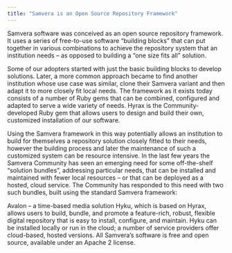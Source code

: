 ```yaml
---
title: "Samvera is an Open Source Repository Framework"
---
```


Samvera software was conceived as an open source repository framework. It uses a series of free-to-use software “building blocks” that can put together in various combinations to achieve the repository system that an institution needs – as opposed to building a “one size fits all” solution.

Some of our adopters started with just the basic building blocks to develop solutions. Later, a more common approach became to find another institution whose use case was similar, clone their Samvera variant and then adapt it to more closely fit local needs. The framework as it exists today consists of a number of Ruby gems that can be combined, configured and adapted to serve a wide variety of needs. Hyrax is the Community-developed Ruby gem that allows users to design and build their own, customized installation of our software.

Using the Samvera framework in this way potentially allows an institution to build for themselves a repository solution closely fitted to their needs, however the building process and later the maintenance of such a customized system can be resource intensive. In the last few years the Samvera Community has seen an emerging need for some off-the-shelf “solution bundles”, addressing particular needs, that can be installed and maintained with fewer local resources – or that can be deployed as a hosted, cloud service. The Community has responded to this need with two such bundles, built using the standard Samvera framework:

Avalon – a time-based media solution
Hyku, which is based on Hyrax, allows users to build, bundle, and promote a feature-rich, robust, flexible digital repository that is easy to install, configure, and maintain. Hyku can be installed locally or run in the cloud; a number of service providers offer cloud-based, hosted versions.
All Samvera’s software is free and open source, available under an Apache 2 license.
